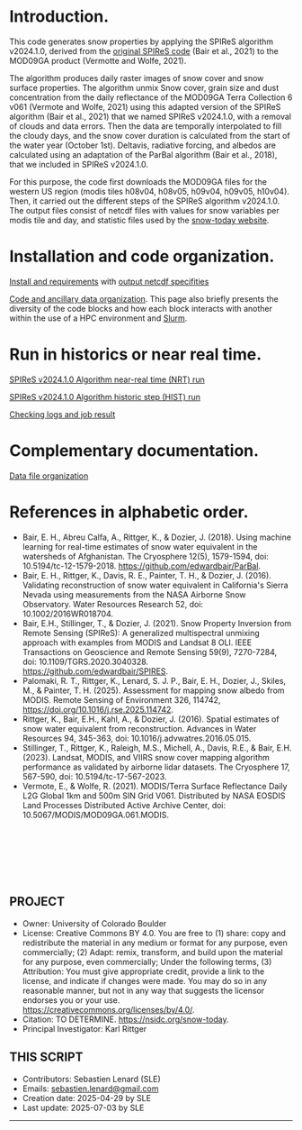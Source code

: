 # Introduction.

This code generates snow properties by applying the SPIReS algorithm v2024.1.0, derived from the [original SPIReS code](https://github.com/edwardbair/SPIRES) (Bair et al., 2021) to the MOD09GA product (Vermotte and Wolfe, 2021).

The algorithm produces daily raster images of snow cover and snow surface properties. The algorithm unmix Snow cover, grain size and dust concentration from the daily reflectance of the MOD09GA Terra Collection 6 v061 (Vermote and Wolfe, 2021) using this adapted version of the SPIReS algorithm (Bair et al., 2021) that we named SPIReS v2024.1.0, with a removal of clouds and data errors. Then the data are temporally interpolated to fill the cloudy days, and the snow cover duration is calculated from the start of the water year (October 1st). Deltavis, radiative forcing, and albedos are calculated using an adaptation of the ParBal algorithm (Bair et al., 2018), that we included in SPIReS v2024.1.0.

For this purpose, the code first downloads the MOD09GA files for the western US region (modis tiles h08v04, h08v05, h09v04, h09v05, h10v04). Then, it carried out the different steps of the SPIReS algorithm v2024.1.0. The output files consist of netcdf files with values for snow variables per modis tile and day, and statistic files used by the [snow-today website](https://nsidc.org/snow-today/snow-viewer).

# Installation and code organization.

[Install and requirements](doc/user_guideSpiresV202410/install.md)
with [output netcdf specifities](doc/user_guideSpiresV202410/output_netcdf.md)

[Code and ancillary data organization](doc/user_guideSpiresV202410/code_organization.md). This page also briefly presents the diversity of the code blocks and how each block interacts with another within the use of a HPC environment and [Slurm](https://slurm.schedmd.com/documentation.html).


# Run in historics or near real time.

[SPIReS v2024.1.0 Algorithm near-real time (NRT) run](doc/user_guideSpiresV202410/run_nrt_pipeline.md)

[SPIReS v2024.1.0 Algorithm historic step (HIST) run](doc/user_guideSpiresV202410/run_historic_step.md)

[Checking logs and job result](doc/user_guideSpiresV202410/checking_logs.md)

# Complementary documentation.

[Data file organization](doc/user_guideSpiresV202410/data_organization.md)



# References in alphabetic order.

- Bair, E. H., Abreu Calfa, A., Rittger, K., & Dozier, J. (2018). Using machine learning for real-time estimates of snow water equivalent in the watersheds of Afghanistan. The Cryosphere 12(5), 1579-1594, doi: 10.5194/tc-12-1579-2018. https://github.com/edwardbair/ParBal. 
- Bair, E. H., Rittger, K., Davis, R. E., Painter, T. H., & Dozier, J. (2016). Validating reconstruction of snow water equivalent in California\'s Sierra Nevada using measurements from the NASA Airborne Snow Observatory. Water Resources Research 52, doi: 10.1002/2016WR018704. 
- Bair, E.H., Stillinger, T., & Dozier, J. (2021). Snow Property Inversion from Remote Sensing (SPIReS): A generalized multispectral unmixing approach with examples from MODIS and Landsat 8 OLI. IEEE Transactions on Geoscience and Remote Sensing 59(9), 7270-7284, doi: 10.1109/TGRS.2020.3040328. https://github.com/edwardbair/SPIRES. 
- Palomaki, R. T., Rittger, K., Lenard, S. J. P., Bair, E. H., Dozier, J., Skiles, M., & Painter, T. H. (2025). Assessment for mapping snow albedo from MODIS. Remote Sensing of Environment 326, 114742, https://doi.org/10.1016/j.rse.2025.114742.
- Rittger, K., Bair, E.H., Kahl, A., & Dozier, J. (2016). Spatial estimates of snow water equivalent from reconstruction. Advances in Water Resources 94, 345-363, doi: 10.1016/j.advwatres.2016.05.015.
- Stillinger, T., Rittger, K., Raleigh, M.S., Michell, A., Davis, R.E., & Bair, E.H. (2023). Landsat, MODIS, and VIIRS snow cover mapping algorithm performance as validated by airborne lidar datasets. The Cryosphere 17, 567-590, doi: 10.5194/tc-17-567-2023.
- Vermote, E., & Wolfe, R. (2021). MODIS/Terra Surface Reflectance Daily L2G Global 1km and 500m SIN Grid V061. Distributed by NASA EOSDIS Land Processes Distributed Active Archive Center, doi: 10.5067/MODIS/MOD09GA.061.MODIS.
      








<br><br><br>
----------------------------------------------------------------------------------------
 PROJECT
 -------
 - Owner: University of Colorado Boulder
 - License: Creative Commons BY 4.0. You are free to (1) share: copy and redistribute
   the material in any medium or format for any purpose, even commercially; (2) Adapt:
   remix, transform, and build upon the material for any purpose, even commercially;
   Under the following terms, (3) Attribution: You must give appropriate credit,
   provide a link to the license, and indicate if changes were made. You may do so in
   any reasonable manner, but not in any way that suggests the licensor endorses you or
   your use. https://creativecommons.org/licenses/by/4.0/.
 - Citation: TO DETERMINE.
   https://nsidc.org/snow-today.
 - Principal Investigator: Karl Rittger

 THIS SCRIPT
 -----------
 - Contributors: Sebastien Lenard (SLE)
 - Emails: sebastien.lenard@gmail.com
 - Creation date: 2025-04-29 by SLE
 - Last update: 2025-07-03 by SLE
----------------------------------------------------------------------------------------
